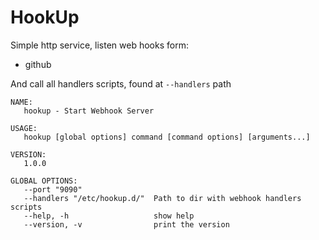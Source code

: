 # HookUp

Simple http service, listen web hooks form:

 * github

And call all handlers scripts, found at `--handlers` path


```
NAME:
   hookup - Start Webhook Server

USAGE:
   hookup [global options] command [command options] [arguments...]

VERSION:
   1.0.0

GLOBAL OPTIONS:
   --port "9090"
   --handlers "/etc/hookup.d/"	Path to dir with webhook handlers scripts
   --help, -h					show help
   --version, -v				print the version
```
